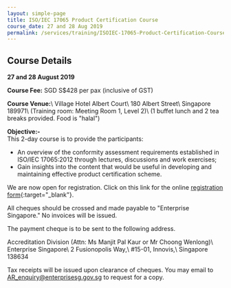 ```yaml
---
layout: simple-page
title: ISO/IEC 17065 Product Certification Course
course_date: 27 and 28 Aug 2019
permalink: /services/training/ISOIEC-17065-Product-Certification-Course-Aug-2019
---
```


## Course Details
**27 and 28 August 2019**

**Course Fee:** SGD S$428 per pax (inclusive of GST)

**Course Venue:**\\
Village Hotel Albert Court\\
180 Albert Street\\
Singapore 189971\\
(Training room:  Meeting Room 1, Level 2)\\
(1 buffet lunch and 2 tea breaks provided.  Food is "halal")
 
**Objective:-**  
This 2-day course is to provide the participants:

* An overview of the conformity assessment requirements established in ISO/IEC 17065:2012 through lectures, discussions and work exercises;
* Gain insights into the content that would be useful in developing and maintaining effective product certification scheme.

We are now open for registration.  Click on this link for the online [registration form](https://form.gov.sg/5d1ed34b9ca58e0018fae30c){:target="_blank"}.
 
All cheques should be crossed and made payable to "Enterprise Singapore." No invoices will be issued.

The payment cheque is to be sent to the following address.
 
Accreditation Division (Attn: Ms Manjit Pal Kaur or Mr Choong Wenlong)\\
Enterprise Singapore\\
2 Fusionopolis Way,\\
#15-01, Innovis,\\
Singapore 138634

Tax receipts will be issued upon clearance of cheques. You may email to AR_enquiry@enterprisesg.gov.sg to request for a copy.

